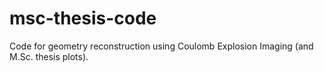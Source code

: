 # msc-thesis-code
Code for geometry reconstruction using Coulomb Explosion Imaging (and M.Sc. thesis plots).
